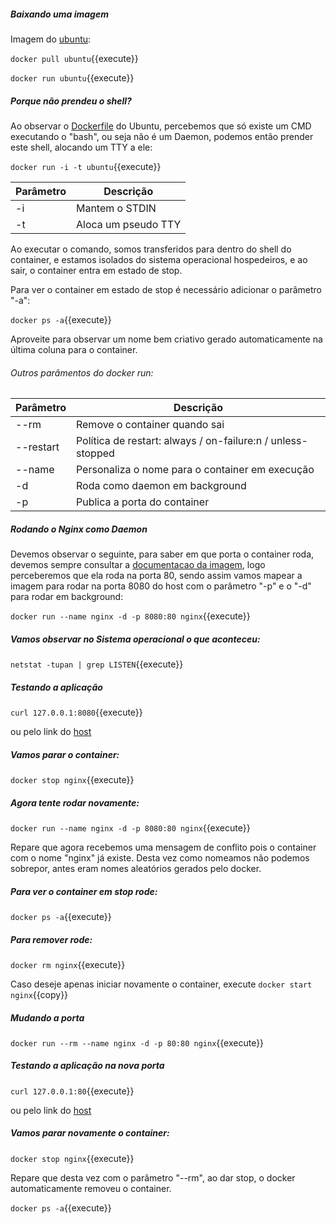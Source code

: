 
##### Baixando uma imagem
Imagem do [ubuntu](https://hub.docker.com/_/ubuntu):

`docker pull ubuntu`{{execute}}

`docker run ubuntu`{{execute}}

##### Porque não prendeu o shell?
Ao observar o [Dockerfile](https://github.com/tianon/docker-brew-ubuntu-core/blob/f2f3f01ed67bab2e24b8c4fda60ef035a871b4c7/focal/Dockerfile) do Ubuntu, percebemos que só existe um CMD executando o "bash", ou seja não é um Daemon, podemos então prender este shell, alocando um TTY a ele:

`docker run -i -t ubuntu`{{execute}}

Parâmetro  | Descrição
---------- | -----------
-i | Mantem o STDIN
-t | Aloca um pseudo TTY

Ao executar o comando, somos transferidos para dentro do shell do container, e estamos isolados do sistema operacional hospedeiros, e ao sair, o container entra em estado de stop.

Para ver o container em estado de stop é necessário adicionar o parâmetro "-a":

`docker ps -a`{{execute}}

Aproveite para observar um nome bem criativo gerado automaticamente na última coluna para o container.

###### Outros parâmentos do docker run:

Parâmetro  | Descrição
---------- | -----------
--rm | Remove o container quando sai
--restart | Política de restart: always / on-failure:n / unless-stopped
--name | Personaliza o nome para o container em execução
-d | Roda como daemon em background
-p | Publica a porta do container

##### Rodando o Nginx como Daemon

Devemos observar o seguinte, para saber em que porta o container roda, devemos sempre consultar a [documentacao da imagem](https://hub.docker.com/_/nginx), logo perceberemos que ela roda na porta 80, sendo assim vamos mapear a imagem para rodar na porta 8080 do host com o parâmetro "-p" e o "-d" para rodar em background:

`docker run --name nginx -d -p 8080:80 nginx`{{execute}}

##### Vamos observar no Sistema operacional o que aconteceu:
 `netstat -tupan | grep LISTEN`{{execute}}

##### Testando a aplicação

`curl 127.0.0.1:8080`{{execute}}

ou pelo link do [host](https://[[HOST_SUBDOMAIN]]-8080-[[KATACODA_HOST]].environments.katacoda.com/)

##### Vamos parar o container:

`docker stop nginx`{{execute}}

##### Agora tente rodar novamente:

`docker run --name nginx -d -p 8080:80 nginx`{{execute}}

Repare que agora recebemos uma mensagem de conflito pois o container com o nome "nginx" já existe. Desta vez como nomeamos não podemos sobrepor, antes eram nomes aleatórios gerados pelo docker.

##### Para ver o container em stop rode:

`docker ps -a`{{execute}}

##### Para remover rode:

`docker rm nginx`{{execute}}

Caso deseje apenas iniciar novamente o container, execute `docker start nginx`{{copy}}

##### Mudando a porta

`docker run --rm --name nginx -d -p 80:80 nginx`{{execute}}

##### Testando a aplicação na nova porta

`curl 127.0.0.1:80`{{execute}}

ou pelo link do [host](https://[[HOST_SUBDOMAIN]]-80-[[KATACODA_HOST]].environments.katacoda.com/)

##### Vamos parar novamente o container:

`docker stop nginx`{{execute}}

Repare que desta vez com o parâmetro "--rm", ao dar stop, o docker automaticamente removeu o container.

`docker ps -a`{{execute}}